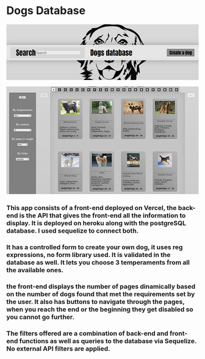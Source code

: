 # Dogs Database

![startingLogo](AppPics/Dogs2.png)

![Home](AppPics/Dogs.png)

### This app consists of a front-end deployed on Vercel, the back-end is the API that gives the front-end all the information to display. It is deployed on heroku along with the postgreSQL database. I used sequelize to connect both.<br>
### It has a controlled form to create your own dog, it uses reg expressions, no form library used. It is validated in the database as well. It lets you choose 3 temperaments from all the available ones. <br>
### the front-end displays the number of pages dinamically based on the number of dogs found that met the requirements set by the user. It also has buttons to navigate through the pages, when you reach the end or the beginning they get disabled so you cannot go further. <br>
### The filters offered are a combination of back-end and front-end functions as well as queries to the database via Sequelize. No external API filters are applied.
